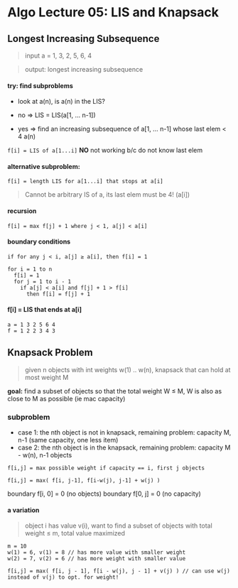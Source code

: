 # Algo Lecture 05: LIS and Knapsack

## Longest Increasing Subsequence

> input a = 1, 3, 2, 5, 6, 4

> output: longest increasing subsequence 

#### try: find subproblems

* look at a(n), is a(n) in the LIS?

* no ⇒ LIS = LIS(a[1, ... n-1]) 
* yes ⇒ find an increasing subsequence of a[1, ... n-1] whose last elem < 4 a(n)

`f[i] = LIS of a[1...i]` **NO** not working b/c do not know last elem

#### alternative subproblem:

`f[i] = length LIS for a[1...i] that stops at a[i]` 

> Cannot be arbitrary IS of a, its last elem must be 4! (a[i])

#### recursion

`f[i] = max f[j] + 1 where j < 1, a[j] < a[i]`

#### boundary conditions

`if for any j < i, a[j] ≥ a[i], then f[i] = 1`

```
for i = 1 to n
  f[i] = 1
  for j = 1 to i - 1
    if a[j] < a[i] and f[j] + 1 > f[i] 
      then f[i] = f[j] + 1

```

#### f[i] = LIS that ends at a[i]

```
a = 1 3 2 5 6 4
f = 1 2 2 3 4 3
```

## Knapsack Problem

> given n objects with int weights w(1) .. w(n), knapsack that can hold at most weight M

**goal:** find a subset of objects so that the total weight W ≤ M, W is also as close to M as possible (ie mac capacity)

### subproblem 

* case 1: the nth object is not in knapsack, remaining problem: capacity M, n-1 (same capacity, one less item)
* case 2: the nth object is in the knapsack, remaining problem: capacity M - w(n), n-1 objects 

`f[i,j] = max possible weight if capacity == i, first j objects`

`f[i,j] = max( f[i, j-1], f[i-w(j), j-1] + w(j) ) `

boundary f[i, 0] = 0 (no objects)
boundary f[0, j] = 0 (no capacity)

#### a variation

> object i has value v(i), want to find a subset of objects with total weight ≤ m, total value maximized

```
m = 10 
w(1) = 6, v(1) = 8 // has more value with smaller weight
w(2) = 7, v(2) = 6 // has more weight with smaller value

f[i,j] = max( f[i, j - 1], f[i - w(j), j - 1] + v(j) ) // can use w(j) instead of v(j) to opt. for weight!
```
